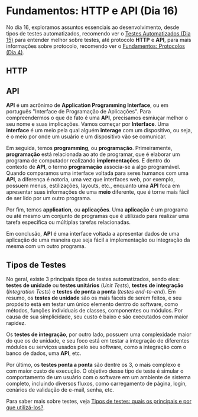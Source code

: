 # Fundamentos: HTTP e API (Dia 16)
No dia 16, exploramos assuntos essenciais ao desenvolvimento, desde tipos de testes automatizados, recomendo ver o [Testes Automatizados (Dia 15)](/dias/dia15.md) para entender melhor sobre testes, até protocolo **HTTP** e **API**, para mais informações sobre protocolo, recomendo ver o [Fundamentos: Protocolos (Dia 4)](/dias/dia04.md).

## HTTP

## API
**API** é um acrônimo de **Application Programming Interface**, ou em português "Interface de Programação de Aplicações". Para compreendermos o que de fato é uma **API**, precisamos esmiuçar melhor o seu nome e suas implicações. Vamos começar por **Interface**. Uma **interface** é um meio pela qual alguém **interage** com um dispositivo, ou seja, é o meio por onde um usuário e um dispositivo vão se comunicar.

Em seguida, temos **programming**, ou **programação**. Primeiramente, **programação** está relacionada ao ato de programar, que é elaborar um programa de computador realizando **implementações**. E dentro do contexto de **API**, o termo **programação** associa-se a algo programável. Quando comparamos uma interface voltada para seres humanos com uma **API**, a diferença é notoria, uma vez que interfaces web, por exemplo, possuem menus, estilizações, layouts, etc., enquanto uma **API** foca em apresentar suas informações de uma **meio** diferente, que é torne mais fácil de ser lido por um outro programa.

Por fim, temos **application**, ou **aplicações**. Uma **aplicação** é um programa ou até mesmo um conjunto de programas que é utilizado para realizar uma tarefa específica ou múltiplas tarefas relacionadas.

Em conclusão, **API** é uma interface voltada a apresentar dados de uma aplicação de uma maneira que seja fácil a implementação ou integração da mesma com um outro programa.

## Tipos de Testes
No geral, existe 3 principais tipos de testes automatizados, sendo eles: **testes de unidade** ou **testes unitários** (_Unit Tests_), **testes de integração** (_Integration Tests_) e **testes de ponta a ponta** (_testes end-to-end_). Em resumo, os **testes de unidade** são os mais fáceis de serem feitos, e seu propósito está em testar um único elemento dentro do software, como métodos, funções individuais de classes, componentes ou módulos. Por causa de sua simplicidade, seu custo é baixo e são executados com maior rapidez.

Os **testes de integração**, por outro lado, possuem uma complexidade maior do que os de unidade, e seu foco está em testar a integração de diferentes módulos ou serviços usados pelo seu software, como a integração com o banco de dados, uma **API**, etc.

Por último, os **testes ponta a ponta** são dentre os 3, o mais complexo e com maior custo de execução. O objetivo desse tipo de teste é simular o comportamento de um usuário com o software em um ambiente de sistema completo, incluindo diversos fluxos, como carregamento de página, login, cenários de validação de e-mail, senha, etc.

Para saber mais sobre testes, veja [Tipos de testes: quais os principais e por que utilizá-los?](https://www.alura.com.br/artigos/tipos-de-testes-principais-por-que-utiliza-los).
